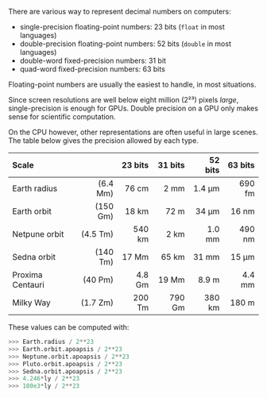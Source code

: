There are various way to represent decimal numbers on computers:

* single-precision floating-point numbers: 23 bits (`float` in most languages)
* double-precision floating-point numbers: 52 bits (`double` in most languages)
* double-word fixed-precision numbers: 31 bit
* quad-word fixed-precision numbers: 63 bits

Floating-point numbers are usually the easiest to handle, in most situations.

Since screen resolutions are well below eight million (2²³) pixels *large*,
single-precision is enough for GPUs. Double precision on a GPU only makes sense
for scientific computation.

On the CPU however, other representations are often useful in large scenes. The
table below gives the precision allowed by each type.

| Scale             |           |  23 bits |  31 bits |  52 bits |  63 bits |
| :----             | --------: | -------: | -------: | -------: | -------: |
| Earth radius      |  (6.4 Mm) |    76 cm |     2 mm |   1.4 µm |   690 fm |
| Earth orbit       |  (150 Gm) |    18 km |     72 m |    34 µm |    16 nm |
| Netpune orbit     |  (4.5 Tm) |   540 km |     2 km |   1.0 mm |   490 nm |
| Sedna orbit       |  (140 Tm) |    17 Mm |    65 km |    31 mm |    15 µm |
| Proxima Centauri  |   (40 Pm) |   4.8 Gm |    19 Mm |    8.9 m |   4.4 mm |
| Milky Way         |  (1.7 Zm) |   200 Tm |   790 Gm |   380 km |    180 m |


These values can be computed with:

```python
>>> Earth.radius / 2**23
>>> Earth.orbit.apoapsis / 2**23
>>> Neptune.orbit.apoapsis / 2**23
>>> Pluto.orbit.apoapsis / 2**23
>>> Sedna.orbit.apoapsis / 2**23
>>> 4.246*ly / 2**23
>>> 180e3*ly / 2**23
```
